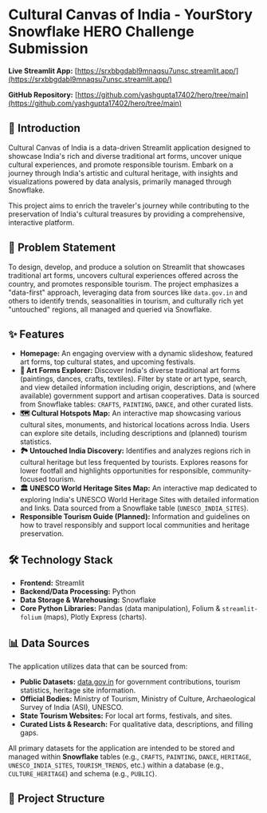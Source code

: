 # Cultural Canvas of India - YourStory Snowflake HERO Challenge Submission

**Live Streamlit App:** [https://srxbbgdabl9mnaqsu7unsc.streamlit.app/](https://srxbbgdabl9mnaqsu7unsc.streamlit.app/)

**GitHub Repository:** [https://github.com/yashgupta17402/hero/tree/main](https://github.com/yashgupta17402/hero/tree/main)


## 📜 Introduction

Cultural Canvas of India is a data-driven Streamlit application designed to showcase India's rich and diverse traditional art forms, uncover unique cultural experiences, and promote responsible tourism. Embark on a journey through India's artistic and cultural heritage, with insights and visualizations powered by data analysis, primarily managed through Snowflake.

This project aims to enrich the traveler's journey while contributing to the preservation of India's cultural treasures by providing a comprehensive, interactive platform.

## 🎯 Problem Statement

To design, develop, and produce a solution on Streamlit that showcases traditional art forms, uncovers cultural experiences offered across the country, and promotes responsible tourism. The project emphasizes a "data-first" approach, leveraging data from sources like `data.gov.in` and others to identify trends, seasonalities in tourism, and culturally rich yet "untouched" regions, all managed and queried via Snowflake.

## ✨ Features

* **Homepage:** An engaging overview with a dynamic slideshow, featured art forms, top cultural states, and upcoming festivals.
* **🎨 Art Forms Explorer:** Discover India's diverse traditional art forms (paintings, dances, crafts, textiles). Filter by state or art type, search, and view detailed information including origin, descriptions, and (where available) government support and artisan cooperatives. Data is sourced from Snowflake tables: `CRAFTS`, `PAINTING`, `DANCE`, and other curated lists.
* **🗺️ Cultural Hotspots Map:** An interactive map showcasing various cultural sites, monuments, and historical locations across India. Users can explore site details, including descriptions and (planned) tourism statistics.
* **🏞️ Untouched India Discovery:** Identifies and analyzes regions rich in cultural heritage but less frequented by tourists. Explores reasons for lower footfall and highlights opportunities for responsible, community-focused tourism.
* **🏛️ UNESCO World Heritage Sites Map:** An interactive map dedicated to exploring India's UNESCO World Heritage Sites with detailed information and links. Data sourced from a Snowflake table (`UNESCO_INDIA_SITES`).
* **Responsible Tourism Guide (Planned):** Information and guidelines on how to travel responsibly and support local communities and heritage preservation.

## 🛠️ Technology Stack

* **Frontend:** Streamlit
* **Backend/Data Processing:** Python
* **Data Storage & Warehousing:** Snowflake
* **Core Python Libraries:** Pandas (data manipulation), Folium & `streamlit-folium` (maps), Plotly Express (charts).

## 📊 Data Sources

The application utilizes data that can be sourced from:
* **Public Datasets:** [data.gov.in](https://www.data.gov.in) for government contributions, tourism statistics, heritage site information.
* **Official Bodies:** Ministry of Tourism, Ministry of Culture, Archaeological Survey of India (ASI), UNESCO.
* **State Tourism Websites:** For local art forms, festivals, and sites.
* **Curated Lists & Research:** For qualitative data, descriptions, and filling gaps.

All primary datasets for the application are intended to be stored and managed within **Snowflake** tables (e.g., `CRAFTS`, `PAINTING`, `DANCE`, `HERITAGE`, `UNESCO_INDIA_SITES`, `TOURISM_TRENDS`, etc.) within a database (e.g., `CULTURE_HERITAGE`) and schema (e.g., `PUBLIC`).

## 📁 Project Structure
